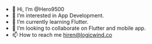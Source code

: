 - 👋 Hi, I’m @Hero9500
- 👀 I’m interested in App Development.
- 🌱 I’m currently learning Flutter.
- 💞️ I’m looking to collaborate on Flutter and mobile app.
- 📫 How to reach me hiren@logicwind.co

<!---
Hero9500/Hero9500 is a ✨ special ✨ repository because its `README.md` (this file) appears on your GitHub profile.
You can click the Preview link to take a look at your changes.
--->
